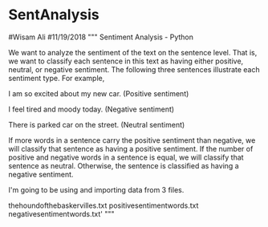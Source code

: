 # SentAnalysis
#Wisam Ali
#11/19/2018
"""
Sentiment Analysis - Python

We want to analyze the sentiment of the text on the sentence level. That is, we want to classify each sentence in this text as having either positive, neutral, or negative sentiment. The following three sentences illustrate each sentiment type. For example, 

I am so excited about my new car. (Positive sentiment)

I feel tired and moody today. (Negative sentiment)

There is parked car on the street. (Neutral sentiment)

If more words in a sentence carry the positive sentiment than negative, we will classify that sentence as having a positive sentiment. If the number of positive and
negative words in a sentence is equal, we will classify that sentence as neutral. Otherwise, the sentence is classified as having a negative sentiment. 


I'm going to be using and importing data from 3 files.

thehoundofthebaskervilles.txt
positivesentimentwords.txt
negativesentimentwords.txt'
"""
